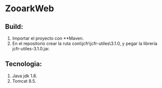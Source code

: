 # ZooarkWeb

## Build:
1. Importar el proyecto con **Maven.
2. En el repositorio crear la ruta com\jcfr\jcfr-utiles\3.1.0, y pegar la libreria jcfr-utiles-3.1.0.jar.

## Tecnologia:
1. Java jdk 1.8.
2. Tomcat 8.5.

